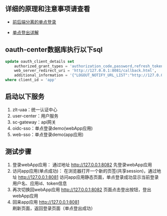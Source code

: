 ## **详细的原理和注意事项请查看**
- [前后端分离的单点登录](https://www.kancloud.cn/zlt2000/microservices-platform/2278850)

- [单点登出详解](https://www.kancloud.cn/zlt2000/microservices-platform/2539642)



## oauth-center数据库执行以下sql
```sql
update oauth_client_details set 
    authorized_grant_types = 'authorization_code,password,refresh_token', 
    web_server_redirect_uri = 'http://127.0.0.1:8081/callback.html',
    additional_information = '{"LOGOUT_NOTIFY_URL_LIST":"http://127.0.0.1:8081/logoutNotify"}'
where client_id = 'app'
```



## 启动以下服务

1. zlt-uaa：统一认证中心
2. user-center：用户服务
3. sc-gateway：api网关
4. oidc-sso：单点登录demo(webApp应用)
5. web-sso：单点登录demo(app应用)



## 测试步骤

1. 登录webApp应用：
    通过地址 http://127.0.0.1:8082 先登录webApp应用
2. 访问app应用(单点成功)：
   在浏览器打开一个新的页签(共享session)，通过地址 http://127.0.0.1:8081 访问app应用静态页面，单点登录成功显示当前登录用户名、应用id、token信息
3. 再次切换回webApp应用 http://127.0.0.1:8082 页面点击登出按钮，登出webApp应用
4. 回来app应用 http://127.0.0.1:8081 刷新页面，返回登录页面（单点登出成功）